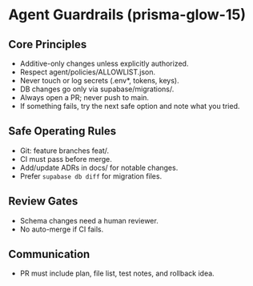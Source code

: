 # Agent Guardrails (prisma-glow-15)

## Core Principles
- Additive-only changes unless explicitly authorized.
- Respect agent/policies/ALLOWLIST.json.
- Never touch or log secrets (.env*, tokens, keys).
- DB changes go only via supabase/migrations/.
- Always open a PR; never push to main.
- If something fails, try the next safe option and note what you tried.

## Safe Operating Rules
- Git: feature branches feat/<short-slug>.
- CI must pass before merge.
- Add/update ADRs in docs/ for notable changes.
- Prefer `supabase db diff` for migration files.

## Review Gates
- Schema changes need a human reviewer.
- No auto-merge if CI fails.

## Communication
- PR must include plan, file list, test notes, and rollback idea.

